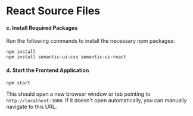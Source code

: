 # React Source Files

#### c. Install Required Packages

Run the following commands to install the necessary npm packages:

```
npm install
npm install semantic-ui-css semantic-ui-react
```

#### d. Start the Frontend Application

```
npm start
```

This should open a new browser window or tab pointing to `http://localhost:3000`. If it doesn't open automatically, you can manually navigate to this URL.